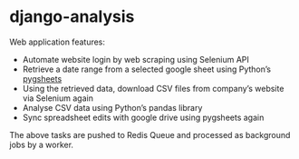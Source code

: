 # django-analysis

Web application features:
* Automate website login by web scraping using Selenium API
* Retrieve a date range from a selected google sheet using Python’s [pygsheets](https://pygsheets.readthedocs.io/en/stable/)
* Using the retrieved data, download CSV files from company’s website via Selenium again
* Analyse CSV data using Python’s pandas library
* Sync spreadsheet edits with google drive using pygsheets again

The above tasks are pushed to Redis Queue and processed as background jobs by a worker.
